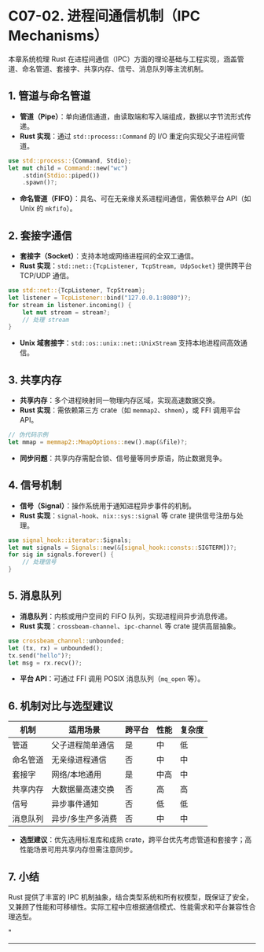 ﻿# C07-02. 进程间通信机制（IPC Mechanisms）

本章系统梳理 Rust 在进程间通信（IPC）方面的理论基础与工程实现，涵盖管道、命名管道、套接字、共享内存、信号、消息队列等主流机制。

## 1. 管道与命名管道

- **管道（Pipe）**：单向通信通道，由读取端和写入端组成，数据以字节流形式传递。
- **Rust 实现**：通过 `std::process::Command` 的 I/O 重定向实现父子进程间管道。

```rust
use std::process::{Command, Stdio};
let mut child = Command::new("wc")
    .stdin(Stdio::piped())
    .spawn()?;
```

- **命名管道（FIFO）**：具名、可在无亲缘关系进程间通信，需依赖平台 API（如 Unix 的 `mkfifo`）。

## 2. 套接字通信

- **套接字（Socket）**：支持本地或网络进程间的全双工通信。
- **Rust 实现**：`std::net::{TcpListener, TcpStream, UdpSocket}` 提供跨平台 TCP/UDP 通信。

```rust
use std::net::{TcpListener, TcpStream};
let listener = TcpListener::bind("127.0.0.1:8080")?;
for stream in listener.incoming() {
    let mut stream = stream?;
    // 处理 stream
}
```

- **Unix 域套接字**：`std::os::unix::net::UnixStream` 支持本地进程间高效通信。

## 3. 共享内存

- **共享内存**：多个进程映射同一物理内存区域，实现高速数据交换。
- **Rust 实现**：需依赖第三方 crate（如 `memmap2`、`shmem`），或 FFI 调用平台 API。

```rust
// 伪代码示例
let mmap = memmap2::MmapOptions::new().map(&file)?;
```

- **同步问题**：共享内存需配合锁、信号量等同步原语，防止数据竞争。

## 4. 信号机制

- **信号（Signal）**：操作系统用于通知进程异步事件的机制。
- **Rust 实现**：`signal-hook`、`nix::sys::signal` 等 crate 提供信号注册与处理。

```rust
use signal_hook::iterator::Signals;
let mut signals = Signals::new(&[signal_hook::consts::SIGTERM])?;
for sig in signals.forever() {
    // 处理信号
}
```

## 5. 消息队列

- **消息队列**：内核或用户空间的 FIFO 队列，实现进程间异步消息传递。
- **Rust 实现**：`crossbeam-channel`、`ipc-channel` 等 crate 提供高层抽象。

```rust
use crossbeam_channel::unbounded;
let (tx, rx) = unbounded();
tx.send("hello")?;
let msg = rx.recv()?;
```

- **平台 API**：可通过 FFI 调用 POSIX 消息队列（`mq_open` 等）。

## 6. 机制对比与选型建议

| 机制         | 适用场景           | 跨平台 | 性能   | 复杂度 |
|--------------|--------------------|--------|--------|--------|
| 管道         | 父子进程简单通信   | 是     | 中     | 低     |
| 命名管道     | 无亲缘进程通信     | 否     | 中     | 中     |
| 套接字       | 网络/本地通用      | 是     | 中高   | 中     |
| 共享内存     | 大数据量高速交换   | 否     | 高     | 高     |
| 信号         | 异步事件通知       | 否     | 低     | 低     |
| 消息队列     | 异步/多生产多消费  | 否     | 中     | 中     |

- **选型建议**：优先选用标准库和成熟 crate，跨平台优先考虑管道和套接字；高性能场景可用共享内存但需注意同步。

## 7. 小结

Rust 提供了丰富的 IPC 机制抽象，结合类型系统和所有权模型，既保证了安全，又兼顾了性能和可移植性。实际工程中应根据通信模式、性能需求和平台兼容性合理选型。

"

---
